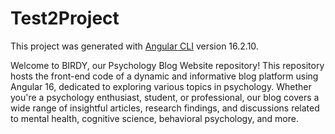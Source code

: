 # Test2Project

This project was generated with [Angular CLI](https://github.com/angular/angular-cli) version 16.2.10.

Welcome to BIRDY, our Psychology Blog Website repository! This repository hosts the front-end code of a dynamic and informative blog platform using Angular 16, dedicated to exploring various topics in psychology. Whether you're a psychology enthusiast, student, or professional, our blog covers a wide range of insightful articles, research findings, and discussions related to mental health, cognitive science, behavioral psychology, and more.
